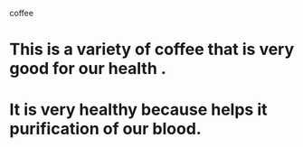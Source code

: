  coffee
 # This is a variety of coffee that is very good for our health .
 # It is very healthy because  helps it purification of our blood.